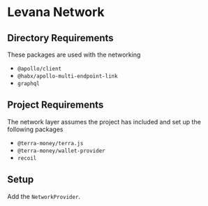 # Levana Network

## Directory Requirements

These packages are used with the networking

- `@apollo/client`
- `@habx/apollo-multi-endpoint-link`
- `graphql`

## Project Requirements

The network layer assumes the project has included and set up the following packages

- `@terra-money/terra.js`
- `@terra-money/wallet-provider`
- `recoil`

## Setup

Add the `NetworkProvider`.
